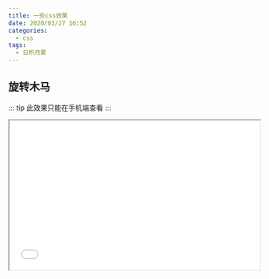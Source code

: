 ```yaml
---
title: 一些css效果
date: 2020/03/27 16:52
categories:
  - css
tags:
  - 日积月累
---
```


## 旋转木马

::: tip 此效果只能在手机端查看
:::


<iframe style="width: 100%;height: 300px" src="../../css-source/perspective.html" />